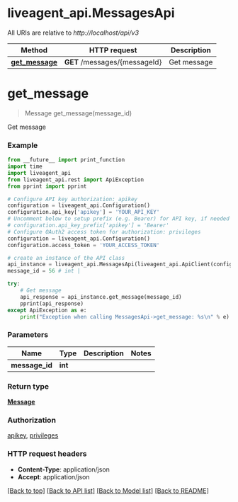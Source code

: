 # liveagent_api.MessagesApi

All URIs are relative to *http://localhost/api/v3*

Method | HTTP request | Description
------------- | ------------- | -------------
[**get_message**](MessagesApi.md#get_message) | **GET** /messages/{messageId} | Get message


# **get_message**
> Message get_message(message_id)

Get message

### Example
```python
from __future__ import print_function
import time
import liveagent_api
from liveagent_api.rest import ApiException
from pprint import pprint

# Configure API key authorization: apikey
configuration = liveagent_api.Configuration()
configuration.api_key['apikey'] = 'YOUR_API_KEY'
# Uncomment below to setup prefix (e.g. Bearer) for API key, if needed
# configuration.api_key_prefix['apikey'] = 'Bearer'
# Configure OAuth2 access token for authorization: privileges
configuration = liveagent_api.Configuration()
configuration.access_token = 'YOUR_ACCESS_TOKEN'

# create an instance of the API class
api_instance = liveagent_api.MessagesApi(liveagent_api.ApiClient(configuration))
message_id = 56 # int | 

try:
    # Get message
    api_response = api_instance.get_message(message_id)
    pprint(api_response)
except ApiException as e:
    print("Exception when calling MessagesApi->get_message: %s\n" % e)
```

### Parameters

Name | Type | Description  | Notes
------------- | ------------- | ------------- | -------------
 **message_id** | **int**|  | 

### Return type

[**Message**](Message.md)

### Authorization

[apikey](../README.md#apikey), [privileges](../README.md#privileges)

### HTTP request headers

 - **Content-Type**: application/json
 - **Accept**: application/json

[[Back to top]](#) [[Back to API list]](../README.md#documentation-for-api-endpoints) [[Back to Model list]](../README.md#documentation-for-models) [[Back to README]](../README.md)


